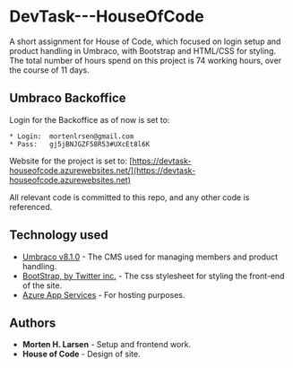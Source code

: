 # DevTask---HouseOfCode
A short assignment for House of Code, which focused on login setup and product handling in Umbraco, with Bootstrap and HTML/CSS for styling.
The total number of hours spend on this project is 74 working hours, over the course of 11 days.
## Umbraco Backoffice

Login for the Backoffice as of now is set to:

```
* Login:  mortenlrsen@gmail.com
* Pass:   gj5jBNJGZF58R53#UXcEt8l6K
```
Website for the project is set to:
[https://devtask-houseofcode.azurewebsites.net/](https://devtask-houseofcode.azurewebsites.net)


All relevant code is committed to this repo, and any other code is referenced. 

## Technology used

* [Umbraco v8.1.0](https://umbraco.com/) - The CMS used for managing members and product handling.
* [BootStrap, by Twitter inc.](getbootstrap.com) - The css stylesheet for styling the front-end of the site.
* [Azure App Services](https://azure.microsoft.com/en-us/) - For hosting purposes.

## Authors
* **Morten H. Larsen** - Setup and frontend work.
* **House of Code** - Design of site.
